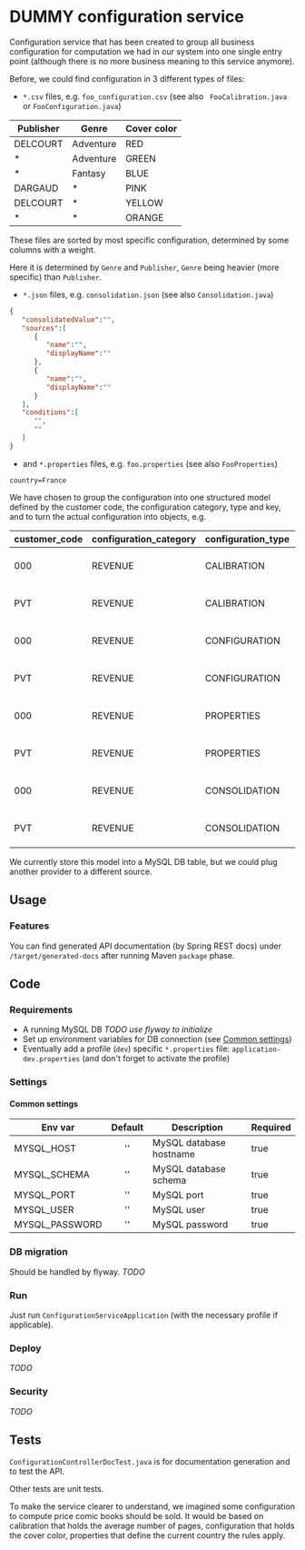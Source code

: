 # DUMMY configuration service

Configuration service that has been created to group all business configuration for computation we had in our
system into one single entry point (although there is no more business meaning to this service anymore).

Before, we could find configuration in 3 different types of files:
 
* `*.csv` files, e.g. `foo_configuration.csv` (see also ` FooCalibration.java` or `FooConfiguration.java`)

| Publisher | Genre     | Cover color   |
|-----------|-----------|---------------|
| DELCOURT  | Adventure | RED           |
| *         | Adventure | GREEN         |
| *         | Fantasy   | BLUE          |
| DARGAUD   | *         | PINK          |
| DELCOURT  | *         | YELLOW        |
| *         | *         | ORANGE        |

These files are sorted by most specific configuration, determined by some columns with a weight.

Here it is determined by `Genre` and `Publisher`, `Genre` being heavier (more specific) than `Publisher`.

* `*.json` files, e.g. `consolidation.json` (see also `Consolidation.java`)

```json
{
   "consolidatedValue":"",
   "sources":[
	  {
         "name":"",
         "displayName":""
      },
	  {
         "name":"",
         "displayName":""
      }
   ],
   "conditions":[
	  "",
	  ""
   ]
}
```
 
* and `*.properties` files, e.g. `foo.properties` (see also `FooProperties`)

```properties
country=France
```

We have chosen to group the configuration into one structured model defined by the customer code, the configuration category,
type and key, and to turn the actual configuration into objects, e.g.

| customer_code   | configuration_category    | configuration_type    | configuration_key | configuration_value                         |
|-----------------|---------------------------|-----------------------|-------------------|---------------------------------------------|
| 000             | REVENUE                   | CALIBRATION           | PRICE             | {JSON serialized configuration object here} |
| PVT             | REVENUE                   | CALIBRATION           | PRICE             | {JSON serialized configuration object here} |
| 000             | REVENUE                   | CONFIGURATION         | PRICE             | {JSON serialized configuration object here} |
| PVT             | REVENUE                   | CONFIGURATION         | PRICE             | {JSON serialized configuration object here} |
| 000             | REVENUE                   | PROPERTIES            | PRICE             | {JSON serialized configuration object here} |
| PVT             | REVENUE                   | PROPERTIES            | PRICE             | {JSON serialized configuration object here} |
| 000             | REVENUE                   | CONSOLIDATION         | CONSOLIDATION     | {JSON serialized configuration object here} |
| PVT             | REVENUE                   | CONSOLIDATION         | CONSOLIDATION     | {JSON serialized configuration object here} |

We currently store this model into a MySQL DB table, but we could plug another provider to a different source.

## Usage

### Features

You can find generated API documentation (by Spring REST docs) under `/target/generated-docs` after running Maven `package` phase.

## Code

### Requirements

- A running MySQL DB *TODO use flyway to initialize*
- Set up environment variables for DB connection (see [Common settings](#Common-settings))
- Eventually add a profile (`dev`) specific `*.properties` file: `application-dev.properties` (and don't forget to activate
the profile)

### Settings

#### Common settings

| Env var         | Default  | Description             | Required |
| --------------- |:--------:| ------------------------| -------- |
| MYSQL_HOST      | ''       | MySQL database hostname | true     |
| MYSQL_SCHEMA    | ''       | MySQL database schema   | true     |
| MYSQL_PORT      | ''       | MySQL port              | true     |
| MYSQL_USER      | ''       | MySQL user              | true     |
| MYSQL_PASSWORD  | ''       | MySQL password          | true     |

### DB migration

Should be handled by flyway. *TODO*

### Run 

Just run `ConfigurationServiceApplication` (with the necessary profile if applicable).

### Deploy

*TODO*

### Security

*TODO*

## Tests

`ConfigurationControllerDocTest.java` is for documentation generation and to test the API.

Other tests are unit tests.

To make the service clearer to understand, we imagined some configuration to compute price comic books should be
sold.
It would be based on calibration that holds the average number of pages, configuration that holds the cover color,
properties that define the current country the rules apply.
